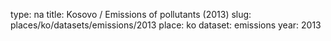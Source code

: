 type: na
title: Kosovo / Emissions of pollutants (2013)
slug: places/ko/datasets/emissions/2013
place: ko
dataset: emissions
year: 2013
